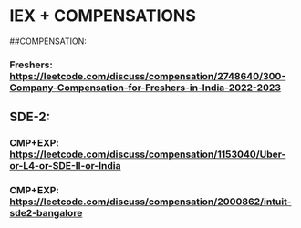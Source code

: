 # IEX + COMPENSATIONS
##COMPENSATION:
### Freshers: https://leetcode.com/discuss/compensation/2748640/300-Company-Compensation-for-Freshers-in-India-2022-2023
## SDE-2: 
### CMP+EXP: https://leetcode.com/discuss/compensation/1153040/Uber-or-L4-or-SDE-II-or-India
### CMP+EXP: https://leetcode.com/discuss/compensation/2000862/intuit-sde2-bangalore
